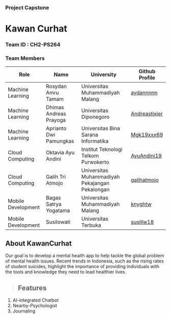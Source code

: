 ### Project Capstone
# Kawan Curhat

### Team ID : CH2-PS264
### Team Members
| Role | Name | University | Github Profile |
|--------------|-----------|--------------|--------------|
| Machine Learning | Rosydan Amru Tamam | Universitas Muhammadiyah Malang | [aydannnnn](https://github.com/aydannnnn) |
| Machine Learning | Dhimas Andreas Prayoga | Universitas Diponegoro | [Andreastixier](https://github.com/Andreastixier) |
| Machine Learning | Aprianto Dwi Pamungkas | Universitas Bina Sarana Informatika | [Mgk19xxx69](https://github.com/Mgk19xxx69) |
| Cloud Computing | Oktavia Ayu Andini | Institut Teknologi Telkom Purwokerto | [AyuAndini19](https://github.com/AyuAndini19) |
| Cloud Computing | Galih Tri Atmojo | Universitas Muhammadiyah Pekajangan Pekalongan | [galihatmojo](https://github.com/galihatmojo) |
| Mobile Development | Bagas Satrya Yogatama | Universitas Muhammadiyah Malang | [knyghtw](https://github.com/knyghtw) |
| Mobile Development | Susilowati | Universitas Terbuka | [susillw18](https://github.com/susillw18) |

## About KawanCurhat
Our goal is to develop a mental health app to help tackle the global problem of mental health issues. Recent trends in Indonesia, such as the rising rates of student suicides, highlight the importance of providing individuals with the tools and knowledge they need to lead healthier lives.

> ## Features
1. AI-integrated Chatbot
2. Nearby-Psychologist
3. Journaling
